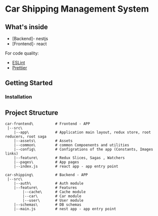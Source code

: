 # Car Shipping Management System

## What's inside

- [Backend]- nestjs
- [Frontend]- react

For code quality:

- [ESLint](https://github.com/eslint/eslint)
- [Prettier](https://github.com/prettier/prettier)

## Getting Started

### Installation

## Project Structure

```
car-frontend\          # Frontend - APP
 |--src\
    |--app\            # Application main layout, redux store, root reducers, root saga
    |--assets\         # Assets
    |--common\         # common Compoenents and utilities
    |--config\         # Configrations of the app (Constants, Images links)
    |--feature\        # Redux Slices, Sagas , Watchers
    |--pages\          # App pages
    |--index.js        # react app - app entry point

car-shipping\          # Backend - APP
 |--src\
    |--auth\           # Auth module
    |--feature\        # Features
        |--cache\      # Cache module
        |--car\        # Car module
        |--user\       # User module
    |--schemas\        # DB schemas
    |--main.js         # nest app - app entry point
```
